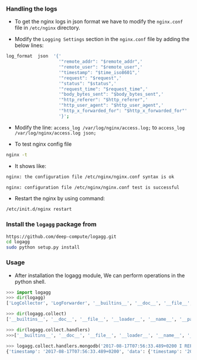 ### Handling the logs

- To get the nginx logs in json format we have to modify the `nginx.conf` file in `/etc/nginx` directory.

- Modify the `Logging Settings` section in the `nginx.conf` file by adding the below lines:
```bash
log_format  json  '{'
                    '"remote_addr": "$remote_addr",'
                    '"remote_user": "$remote_user",'
                    '"timestamp": "$time_iso8601",'
                    '"request": "$request",'
                    '"status": "$status",'
                    '"request_time": "$request_time",'
                    '"body_bytes_sent": "$body_bytes_sent",'
                    '"http_referer": "$http_referer",'
                    '"http_user_agent": "$http_user_agent",'
                    '"http_x_forwarded_for": "$http_x_forwarded_for"'
                    '}';
```

- Modify the line: `access_log /var/log/nginx/access.log;` to `access_log /var/log/nginx/access.log json;`

- To test nginx config file
```bash 
nginx -t
```

- It shows like:
```bash
nginx: the configuration file /etc/nginx/nginx.conf syntax is ok

nginx: configuration file /etc/nginx/nginx.conf test is successful
```

- Restart the nginx by using command:
```bash
/etc/init.d/nginx restart
```

### Install the `logagg` package from
```bash
https://github.com/deep-compute/logagg.git
cd logagg
sudo python setup.py install
```

### Usage

- After installation the logagg module, We can perform operations in the python shell.


```python
>>> import logagg
>>> dir(logagg)
['LogCollector', 'LogForwarder', '__builtins__', '__doc__', '__file__', '__loader__', '__name__', '__package__', '__path__', 'collect', 'command', 'forward', 'main']

>>> dir(logagg.collect)
['__builtins__', '__doc__', '__file__', '__loader__', '__name__', '__package__', '__path__', 'collector', 'handlers']

>>> dir(logagg.collect.handlers)
>>>['__builtins__', '__doc__', '__file__', '__loader__', '__name__', '__package__', '_parse_metric_event', 'basescript', 'convert_str2int', 'datetime', 'django', 'elasticsearch', 'json', 'mongodb', 'nginx_access', 're']

>>> logagg.collect.handlers.mongodb('2017-08-17T07:56:33.489+0200 I REPL     [signalProcessingThread] shutting down replication subsystems')
{'timestamp': '2017-08-17T07:56:33.489+0200', 'data': {'timestamp': '2017-08-17T07:56:33.489+0200', 'message': 'shutting down replication subsystems', 'component': 'REPL', 'severity': 'I', 'context': '[signalProcessingThread]'}, 'type': 'log'}
```
